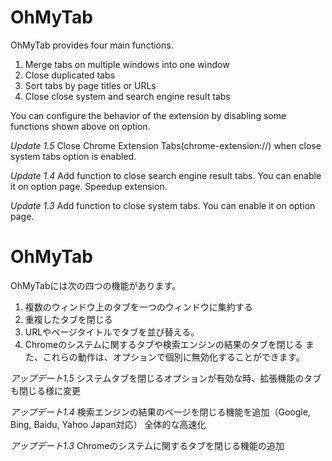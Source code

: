 # OhMyTab

OhMyTab provides four main functions.

1. Merge tabs on multiple windows into one window
2. Close duplicated tabs
3. Sort tabs by page titles or URLs
4. Close close system and search engine result tabs

You can configure the behavior of the extension by disabling some functions shown above on option.

*Update 1.5*
Close Chrome Extension Tabs(chrome-extension://) when close system tabs option is enabled.

*Update 1.4*
Add function to close search engine result tabs. You can enable it on option page.
Speedup extension.

*Update 1.3*
Add function to close system tabs. You can enable it on option page.


# OhMyTab

OhMyTabには次の四つの機能があります。

1. 複数のウィンドウ上のタブを一つのウィンドウに集約する
2. 重複したタブを閉じる
3. URLやページタイトルでタブを並び替える。
4. Chromeのシステムに関するタブや検索エンジンの結果のタブを閉じる
また、これらの動作は、オプションで個別に無効化することができます。

*アップデート1.5*
システムタブを閉じるオプションが有効な時、拡張機能のタブも閉じる様に変更

*アップデート1.4*
検索エンジンの結果のページを閉じる機能を追加（Google, Bing, Baidu, Yahoo Japan対応）
全体的な高速化

*アップデート1.3*
Chromeのシステムに関するタブを閉じる機能の追加
